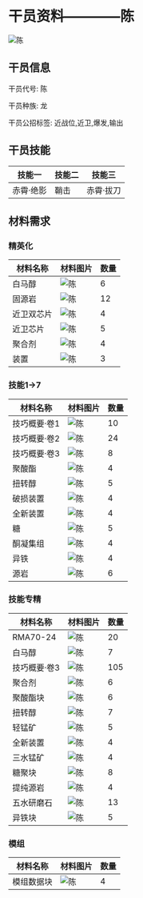 # 干员资料————陈

![陈](./oprImages/陈.png)

## 干员信息

干员代号: 陈

干员种族: 龙

干员公招标签: 近战位,近卫,爆发,输出

## 干员技能

| 技能一       | 技能二   | 技能三 |
| ------------ | -------- | ------ |
| 赤霄·绝影 | 鞘击 | 赤霄·拔刀 |

## 材料需求

### 精英化

| 材料名称      | 材料图片 | 数量  |
|---------|---------|-----|
| 白马醇 | ![陈](./matIcons/白马醇.png)  |   6  |
| 固源岩 | ![陈](./matIcons/固源岩.png)  |   12  |
| 近卫双芯片 | ![陈](./matIcons/近卫双芯片.png)  |   4  |
| 近卫芯片 | ![陈](./matIcons/近卫芯片.png)  |   5  |
| 聚合剂 | ![陈](./matIcons/聚合剂.png)  |   4  |
| 装置 | ![陈](./matIcons/装置.png)  |   3  |

### 技能1→7

| 材料名称      | 材料图片 | 数量  |
|---------|---------|-----|
| 技巧概要·卷1 | ![陈](./matIcons/技巧概要·卷1.png)  |   10  |
| 技巧概要·卷2 | ![陈](./matIcons/技巧概要·卷2.png)  |   24  |
| 技巧概要·卷3 | ![陈](./matIcons/技巧概要·卷3.png)  |   8  |
| 聚酸酯 | ![陈](./matIcons/聚酸酯.png)  |   4  |
| 扭转醇 | ![陈](./matIcons/扭转醇.png)  |   5  |
| 破损装置 | ![陈](./matIcons/破损装置.png)  |   4  |
| 全新装置 | ![陈](./matIcons/全新装置.png)  |   4  |
| 糖 | ![陈](./matIcons/糖.png)  |   5  |
| 酮凝集组 | ![陈](./matIcons/酮凝集组.png)  |   4  |
| 异铁 | ![陈](./matIcons/异铁.png)  |   4  |
| 源岩 | ![陈](./matIcons/源岩.png)  |   6  |

### 技能专精

| 材料名称      | 材料图片 | 数量  |
|---------|---------|-----|
| RMA70-24 | ![陈](./matIcons/RMA70-24.png)  |   20  |
| 白马醇 | ![陈](./matIcons/白马醇.png)  |   7  |
| 技巧概要·卷3 | ![陈](./matIcons/技巧概要·卷3.png)  |   105  |
| 聚合剂 | ![陈](./matIcons/聚合剂.png)  |   6  |
| 聚酸酯块 | ![陈](./matIcons/聚酸酯块.png)  |   6  |
| 扭转醇 | ![陈](./matIcons/扭转醇.png)  |   7  |
| 轻锰矿 | ![陈](./matIcons/轻锰矿.png)  |   5  |
| 全新装置 | ![陈](./matIcons/全新装置.png)  |   4  |
| 三水锰矿 | ![陈](./matIcons/三水锰矿.png)  |   4  |
| 糖聚块 | ![陈](./matIcons/糖聚块.png)  |   8  |
| 提纯源岩 | ![陈](./matIcons/提纯源岩.png)  |   4  |
| 五水研磨石 | ![陈](./matIcons/五水研磨石.png)  |   13  |
| 异铁块 | ![陈](./matIcons/异铁块.png)  |   5  |

### 模组

| 材料名称      | 材料图片 | 数量  |
|---------|---------|-----|
| 模组数据块 | ![陈](./暂无材料图片)  |   4  |
